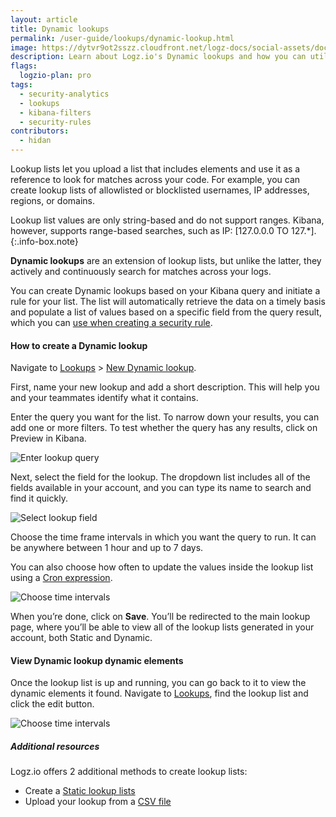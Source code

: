 ```yaml
---
layout: article
title: Dynamic lookups
permalink: /user-guide/lookups/dynamic-lookup.html
image: https://dytvr9ot2sszz.cloudfront.net/logz-docs/social-assets/docs-social.jpg
description: Learn about Logz.io's Dynamic lookups and how you can utilize them
flags:
  logzio-plan: pro
tags:
  - security-analytics
  - lookups
  - kibana-filters
  - security-rules
contributors:
  - hidan
---
```



Lookup lists let you upload a list that includes elements and use it as a reference to look for matches across your code. For example, you can create lookup lists of allowlisted or blocklisted usernames, IP addresses, regions, or domains.

<!-- info-box-start:info -->
Lookup list values are only string-based and do not support ranges. Kibana, however, supports range-based searches, such as IP: [127.0.0.0 TO 127.*].
{:.info-box.note}
<!-- info-box-end -->

**Dynamic lookups** are an extension of lookup lists, but unlike the latter, they actively and continuously search for matches across your logs. 

You can create Dynamic lookups based on your Kibana query and initiate a rule for your list. The list will automatically retrieve the data on a timely basis and populate a list of values based on a specific field from the query result, which you can [use when creating a security rule](/user-guide/lookups/#add-a-lookup-list-filter-to-a-security-rule). 

#### How to create a Dynamic lookup

Navigate to [Lookups](https://app.logz.io/#/dashboard/security/lookups) > [New Dynamic lookup](https://app.logz.io/#/dashboard/security/lookups/dynamic/new).

First, name your new lookup and add a short description. This will help you and your teammates identify what it contains. 

Enter the query you want for the list. To narrow down your results, you can add one or more filters. To test whether the query has any results, click on Preview in Kibana.

![Enter lookup query](https://dytvr9ot2sszz.cloudfront.net/logz-docs/siem-lookups/dynamic-lookup-query.png)

Next, select the field for the lookup. The dropdown list includes all of the fields available in your account, and you can type its name to search and find it quickly.

![Select lookup field](https://dytvr9ot2sszz.cloudfront.net/logz-docs/siem-lookups/lookup-field-dropdown.png)

Choose the time frame intervals in which you want the query to run. It can be anywhere between 1 hour and up to 7 days. 

You can also choose how often to update the values inside the lookup list using a [Cron expression](https://www.freeformatter.com/cron-expression-generator-quartz.html#cronexpressionexamples/).

![Choose time intervals](https://dytvr9ot2sszz.cloudfront.net/logz-docs/siem-lookups/lookup-time-interval.png)

When you’re done, click on **Save**. You’ll be redirected to the main lookup page, where you’ll be able to view all of the lookup lists generated in your account, both Static and Dynamic.


#### View Dynamic lookup dynamic elements


Once the lookup list is up and running, you can go back to it to view the dynamic elements it found. Navigate to [Lookups](https://app.logz.io/#/dashboard/security/lookups), find the lookup list and click the edit button.

![Choose time intervals](https://dytvr9ot2sszz.cloudfront.net/logz-docs/siem-lookups/dynamic-elements-region.png)

##### Additional resources

Logz.io offers 2 additional methods to create lookup lists: 

*  Create a [Static lookup lists](/user-guide/lookups/static-lookup.html)
* Upload your lookup from a [CSV file](/user-guide/lookups/static-lookup.html#create-or-edit-a-lookup-list-via-csv-file-upload)
